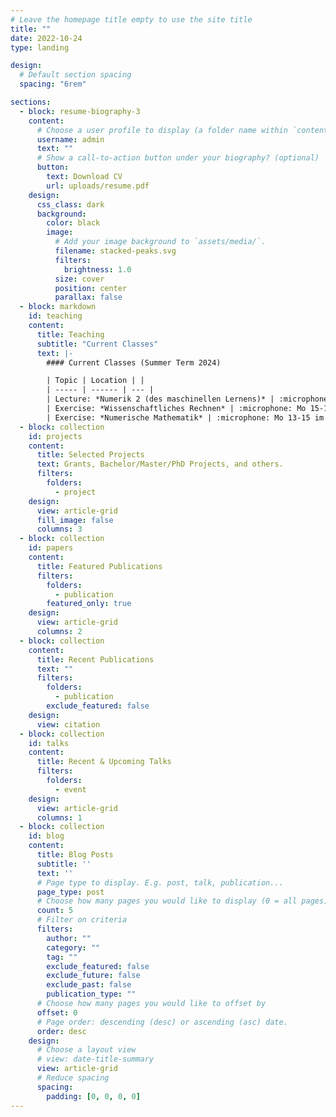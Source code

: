 ```yaml
---
# Leave the homepage title empty to use the site title
title: ""
date: 2022-10-24
type: landing

design:
  # Default section spacing
  spacing: "6rem"

sections:
  - block: resume-biography-3
    content:
      # Choose a user profile to display (a folder name within `content/authors/`)
      username: admin
      text: ""
      # Show a call-to-action button under your biography? (optional)
      button:
        text: Download CV
        url: uploads/resume.pdf
    design:
      css_class: dark
      background:
        color: black
        image:
          # Add your image background to `assets/media/`.
          filename: stacked-peaks.svg
          filters:
            brightness: 1.0
          size: cover
          position: center
          parallax: false
  - block: markdown
    id: teaching
    content:
      title: Teaching
      subtitle: "Current Classes"
      text: |-
        #### Current Classes (Summer Term 2024)

        | Topic | Location | |
        | ----- | ------ | --- |
        | Lecture: *Numerik 2 (des maschinellen Lernens)* | :microphone: Mo 11-13 im F3001 und Do 9-11 im C112 | [Moodle](https://moodle.tu-ilmenau.de/course/view.php?id=1159), [Skript](https://www.janheiland.de/script-ndml/) |
        | Exercise: *Wissenschaftliches Rechnen* | :microphone: Mo 15-17 im C115 | [Moodle](https://moodle.tu-ilmenau.de/course/view.php?id=1626) |
        | Exercise: *Numerische Mathematik* | :microphone: Mo 13-15 im HU129 | [Moodle](https://moodle.tu-ilmenau.de/course/view.php?id=1115) |
  - block: collection
    id: projects
    content:
      title: Selected Projects
      text: Grants, Bachelor/Master/PhD Projects, and others.
      filters:
        folders:
          - project
    design:
      view: article-grid
      fill_image: false
      columns: 3
  - block: collection
    id: papers
    content:
      title: Featured Publications
      filters:
        folders:
          - publication
        featured_only: true
    design:
      view: article-grid
      columns: 2
  - block: collection
    content:
      title: Recent Publications
      text: ""
      filters:
        folders:
          - publication
        exclude_featured: false
    design:
      view: citation
  - block: collection
    id: talks
    content:
      title: Recent & Upcoming Talks
      filters:
        folders:
          - event
    design:
      view: article-grid
      columns: 1
  - block: collection
    id: blog
    content:
      title: Blog Posts 
      subtitle: ''
      text: ''
      # Page type to display. E.g. post, talk, publication...
      page_type: post
      # Choose how many pages you would like to display (0 = all pages)
      count: 5
      # Filter on criteria
      filters:
        author: ""
        category: ""
        tag: ""
        exclude_featured: false
        exclude_future: false
        exclude_past: false
        publication_type: ""
      # Choose how many pages you would like to offset by
      offset: 0
      # Page order: descending (desc) or ascending (asc) date.
      order: desc
    design:
      # Choose a layout view
      # view: date-title-summary
      view: article-grid
      # Reduce spacing
      spacing:
        padding: [0, 0, 0, 0]
---
```

